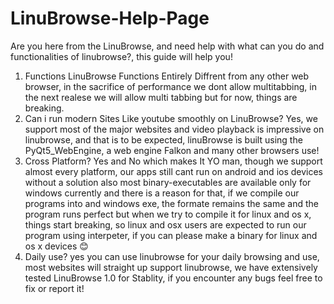 # LinuBrowse-Help-Page
Are you here from the LinuBrowse, and need help with what can you do and functionalities of linubrowse?, this guide will help you!
1. Functions
LinuBrowse Functions Entirely Diffrent from any other web browser, in the sacrifice of performance we dont allow multitabbing, in the next realese we will allow multi
tabbing but for now, things are breaking.
2. Can i run modern Sites Like youtube smoothly on LinuBrowse?
Yes, we support most of the major websites and video playback is impressive on linubrowse, and that is to be expected, linuBrowse is built using the PyQt5_WebEngine, a
web engine Falkon and many other browsers use!
3. Cross Platform?
Yes and No which makes It YO man, though we support almost every platform, our apps still cant run on android and ios devices without a solution
also most binary-executables are available only for windows currently and there is a reason for that, if we compile our programs into and windows exe, the formate
remains the same and the program runs perfect but when we try to compile it for linux and os x, things start breaking, so linux and osx users are expected to run our program using interpeter, if you can please make a binary for linux and os x devices 😊
3. Daily use?
yes you can use linubrowse for your daily browsing and use, most websites will straight up support linubrowse, we have extensively tested LinuBrowse 1.0 for Stablity, if you encounter any bugs feel free to fix or report it!
